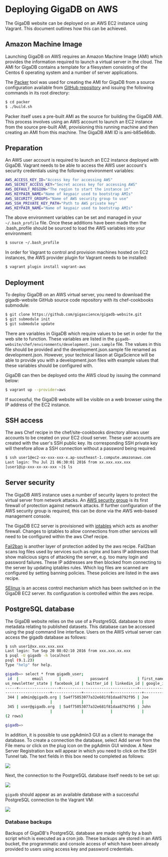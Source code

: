 # Deploying GigaDB on AWS

The GigaDB website can be deployed on an AWS EC2 instance using Vagrant.
This document outlines how this can be achieved.

## Amazon Machine Image

Launching GigaDB on AWS requires an Amazon Machine Image (AMI) which
provides the information required to launch a virtual server in the
cloud. The AMI for GigaDB contains a template for a filesystem 
consisting of the Centos 6 operating system and a number of server
applications.

The [Packer](https://www.packer.io) tool was used for creating the AMI
for GigaDB from a source configuration available from
[GitHub repository](https://github.com/pli888/vagrant-boxes) and issuing
the following commands in its root directory:

```sh
$ cd packer
$ ./build.sh
```

Packer itself uses a pre-built AMI as the source for building the GigaDB 
AMI. This process involves using an AWS account to launch an EC2 
instance from the source pre-built AMI, provisioning this running 
machine and then creating an AMI from this machine. The GigaDB AMI ID is 
ami-b85e86db.

## Preparation

An AWS user account is required to launch an EC2 instance deployed with
GigaDB. Vagrant needs to be able to access the AWS user account's 
security credentials using the following environment variables:

```bash
AWS_ACCESS_KEY_ID="Access key for accessing AWS"
AWS_SECRET_ACCESS_KEY="Secret access key for accessing AWS"
AWS_DEFAULT_REGION="The region to start the instance in"
AWS_KEYPAIR_NAME="Name of keypair used to bootstrap AMIs"
AWS_SECURITY_GROUPS="Name of AWS security group to use"
AWS_SSH_PRIVATE_KEY_PATH="Path to AWS private key"
AWS_KEYPAIR_NAME="Name of keypair used to bootstrap AMIs"
```

The above environment variables can be set and managed in your
`~/.bash_profile` file. Once these additions have been made then the
.bash_profile should be sourced to load the AWS variables into your 
environment:

```bash
$ source ~/.bash_profile
```

In order for Vagrant to control and provision machines hosted on EC2
instances, the AWS provider plugin for Vagrant needs to be installed:

```bash
$ vagrant plugin install vagrant-aws
```

## Deployment

To deploy GigaDB on an AWS virtual server, you need to download the 
gigadb-website GitHub source code repository with its chef-cookbooks 
submodule:

```bash
$ git clone https://github.com/gigascience/gigadb-website.git
$ git submodule init
$ git submodule update
```

There are variables in GigaDB which require values to be set in order
for the web site to function. These variables are listed in the
`gigadb-website/chef/environments/development.json.sample` file. The
values in this file should be provided and the development.json.sample
file  renamed as development.json. However, your technical liason at 
GigaScience will be able to provide you with a development.json files 
with example values that these variables should be configured with.

GigaDB can then be deployed onto the AWS cloud by issuing the command 
below:

```bash
$ vagrant up --provider=aws
```

If successful, the GigaDB website will be visible on a web browser
using the IP address of the EC2 instance.

## SSH access

The aws Chef recipe in the chef/site-cookbooks directory allows user
accounts to be created on your EC2 cloud server. These user accounts
are created with the user's SSH public key. Its corresponding SSH
private key will therefore allow a SSH connection without a password
being required:

```bash
$ ssh user1@ec2-xx-xxx-xxx-x.ap-southeast-1.compute.amazonaws.com
Last login: Thu Jul 21 06:30:01 2016 from xx.xxx.xxx.xxx
[user1@ip-xxx-xx-xx-xxx ~]$ ls

```

## Server security

The GigaDB AWS instance uses a number of security layers to protect the 
virtual server from network attacks. An [AWS security group](http://docs.aws.amazon.com/AWSEC2/latest/UserGuide/using-network-security.html)
is its first firewall of protection against network attacks. If further 
configuration of the AWS security group is required, this can be done 
via the AWS web-based management console.

The GigaDB EC2 server is provisioned with [iptables](https://wiki.centos.org/HowTos/Network/IPTables)
which acts as another firewall. Changes to iptables to allow connections
from other services will need to be configured within the aws Chef 
recipe.

[Fail2ban](http://www.fail2ban.org/wiki/index.php/Main_Page) is another 
layer of protection added by the aws recipe. Fail2ban scans log files 
used by services such as nginx and bans IP addresses that show malicious
signs of attacking the server, e.g. too many login and password 
failures. These IP addresses are then blocked from connecting to the 
server by updating iptables rules. Which log files are scanned are 
configured by setting banning policies. These policies are listed in the 
aws recipe.

[SElinux](https://wiki.centos.org/HowTos/SELinux) is an access control 
mechanism which has been switched on in the GigaDB EC2 server. Its 
configuration is controlled within the aws recipe.

## PostgreSQL database

The GigaDB website relies on the use of a PostgreSQL database to store
metadata relating to published datasets. This database can be accessed
using the psql command line interface. Users on the AWS virtual server
can access the gigadb database as follows:

```bash
$ ssh user1@xx.xxx.xxx.xxx
Last login: Tue Sep 20 08:02:10 2016 from xxx.xxx.xx.xxx
$ psql -U gigadb -h localhost
psql (9.1.23)
Type "help" for help.

gigadb=> select * from gigadb_user;
 id  |      email       |             password             | first_name | last_name | affiliation | role  | is_activated | newsletter | previo
us_newsletter_state | facebook_id | twitter_id | linkedin_id | google_id |    username     | orcid_id | preferred_link 
-----+------------------+----------------------------------+------------+-----------+-------------+-------+--------------+------------+-------
--------------------+-------------+------------+-------------+-----------+-----------------+----------+----------------
 344 | admin@gigadb.org | 5a4f75053077a32e681f81daa8792f95 | Joe        | Bloggs    | BGI         | admin | t            | f          | t     
                    |             |            |             |           | test@gigadb.org |          | EBI
 345 | user@gigadb.org  | 5a4f75053077a32e681f81daa8792f95 | John       | Smith     | BGI         | user  | t            | f          | t     
                    |             |            |             |           | user@gigadb.org |          | EBI
(2 rows)

gigadb=> 

```

In addition, it is possible to use pgAdmin3 GUI as a client to manage 
the database. To create a connection the database, select Add server 
from the File menu or click on the plug icon on the pgAdmin GUI window. 
A New Server Registration box will appear in which you need to click on 
the SSH Tunnel tab. The text fields in this box need to completed as 
follows:

<img src="https://github.com/gigascience/gigadb-website/blob/develop/images/docs/pgadmin4.png?raw=true">

Next, the connection to the PostgreSQL database itself needs to be
set up:

<img src="https://github.com/gigascience/gigadb-website/blob/develop/images/docs/pgadmin5.png?raw=true">

`gigadb` should appear as an available database with a successful
PostgreSQL connection to the Vagrant VM:

<img src="https://github.com/gigascience/gigadb-website/blob/develop/images/docs/pgadmin6.png?raw=true">

### Database backups

Backups of GigaDB's PostgreSQL database are made nightly by a bash 
script which is executed as a cron job. These backups are stored in an 
AWS bucket, the programmatic and console access of which have been 
already provided to users using access key and password credentials.
